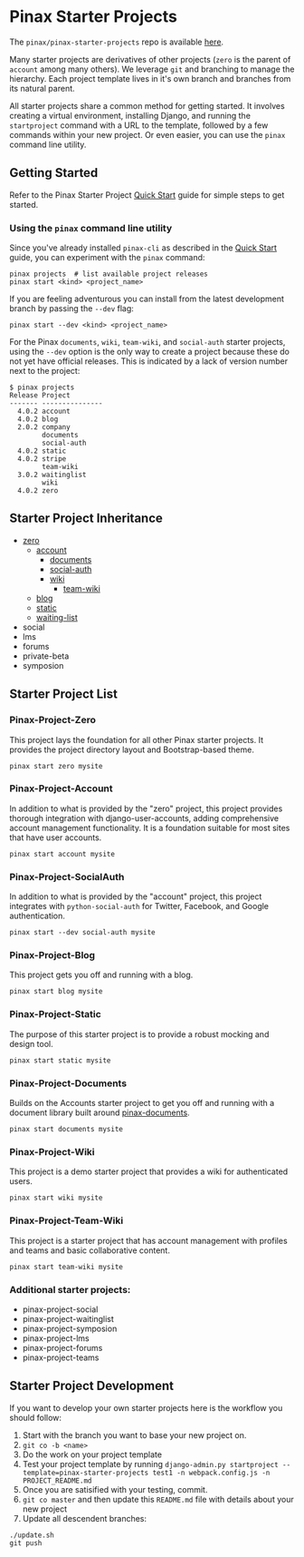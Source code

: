 # Pinax Starter Projects

The `pinax/pinax-starter-projects` repo is available [here](https://github.com/pinax/pinax-starter-projects/).

Many starter projects are derivatives of other projects (`zero` is the parent of `account` among many
others). We leverage `git` and branching to manage the hierarchy. Each project template lives in it's
own branch and branches from its natural parent.

All starter projects share a common method for getting started. It involves creating a virtual environment, installing Django, and running the `startproject` command with a URL to the template, followed by a few commands within your new project. Or even easier, you can use the `pinax`
command line utility.

## Getting Started

Refer to the Pinax Starter Project [Quick Start](quick_start.md) guide for simple steps to get started.

### Using the `pinax` command line utility

Since you've already installed `pinax-cli` as described in the [Quick Start](quick_start.md) guide,
you can experiment with the `pinax` command:

```shell
pinax projects  # list available project releases
pinax start <kind> <project_name>
```

If you are feeling adventurous you can install from the latest development branch by passing
the `--dev` flag:

```shell
pinax start --dev <kind> <project_name>
```

For the Pinax `documents`, `wiki`, `team-wiki`, and `social-auth` starter projects,
using the `--dev` option is the only way to create a project because
these do not yet have official releases. This is indicated by a lack of version number
next to the project:

```shell
$ pinax projects
Release Project
------- ---------------
  4.0.2 account
  4.0.2 blog
  2.0.2 company
        documents
        social-auth
  4.0.2 static
  4.0.2 stripe
        team-wiki
  3.0.2 waitinglist
        wiki
  4.0.2 zero
```


## Starter Project Inheritance

* [zero](#pinax-project-zero)
  * [account](#pinax-project-account)
    * [documents](#pinax-project-documents)
    * [social-auth](#pinax-project-social-auth)
    * [wiki](#pinax-project-wiki)
      * [team-wiki](#pinax-project-team-wiki)
  * [blog](#pinax-project-blog)
  * [static](#pinax-project-static)
  * [waiting-list](#pinax-project-waiting-list)
* social
* lms
* forums
* private-beta
* symposion


## Starter Project List

### Pinax-Project-Zero

This project lays the foundation for all other Pinax starter projects. It provides the project directory layout and Bootstrap-based theme.

```
pinax start zero mysite
```

### Pinax-Project-Account

In addition to what is provided by the "zero" project, this project provides thorough integration with django-user-accounts, adding comprehensive account management functionality. It is a foundation suitable for most sites that have user accounts.

```
pinax start account mysite
```

### Pinax-Project-SocialAuth

In addition to what is provided by the "account" project, this project
integrates with `python-social-auth` for Twitter, Facebook, and Google
authentication.

```
pinax start --dev social-auth mysite
```

### Pinax-Project-Blog

This project gets you off and running with a blog.

```
pinax start blog mysite
```

### Pinax-Project-Static

The purpose of this starter project is to provide a robust mocking and design tool.

```
pinax start static mysite
```

### Pinax-Project-Documents

Builds on the Accounts starter project to get you off and running with a document library built around [pinax-documents](https://github.com/pinax/pinax-documents).

```
pinax start documents mysite
```

### Pinax-Project-Wiki

This project is a demo starter project that provides a wiki for authenticated users.

```
pinax start wiki mysite
```

### Pinax-Project-Team-Wiki

This project is a starter project that has account management with profiles and teams and basic collaborative content.

```
pinax start team-wiki mysite
```

### Additional starter projects:

* pinax-project-social
* pinax-project-waitinglist
* pinax-project-symposion
* pinax-project-lms
* pinax-project-forums
* pinax-project-teams


## Starter Project Development

If you want to develop your own starter projects here is the workflow you should
follow:

1. Start with the branch you want to base your new project on.
2. `git co -b <name>`
3. Do the work on your project template
4. Test your project template by running `django-admin.py startproject --template=pinax-starter-projects test1 -n webpack.config.js -n PROJECT_README.md`
5. Once you are satisified with your testing, commit.
6. `git co master` and then update this `README.md` file with details about your new project
7. Update all descendent branches:

```shell
./update.sh
git push
```
